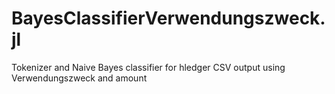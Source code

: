 # BayesClassifierVerwendungszweck.jl

Tokenizer and Naive Bayes classifier for hledger CSV output using Verwendungszweck and amount
